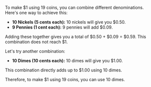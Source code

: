 To make $1 using 19 coins, you can combine different denominations. Here's one way to achieve this:

- **10 Nickels (5 cents each):** 10 nickels will give you $0.50.
- **9 Pennies (1 cent each):** 9 pennies will add $0.09.

Adding these together gives you a total of $0.50 + $0.09 = $0.59. This combination does not reach $1.

Let's try another combination:

- **10 Dimes (10 cents each):** 10 dimes will give you $1.00.

This combination directly adds up to $1.00 using 10 dimes. 

Therefore, to make $1 using 19 coins, you can use 10 dimes.